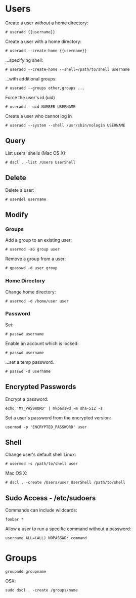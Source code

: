 # Users

Create a user *without* a home directory:

```
# useradd {{username}}
```

Create a user with a home directory:

```
# useradd --create-home {{username}}
```

...specifying shell:

```
# useradd --create-home --shell=/path/to/shell username
```

...with additional groups:

```
# useradd --groups other,groups ...
```

Force the user's id (uid)

```
# useradd --uid NUMBER USERNAME
```

Create a user who cannot log in

```
# useradd --system --shell /usr/sbin/nologin USERNAME
```

## Query

List users' shells (Mac OS X):

```
# dscl . -list /Users UserShell
```

## Delete

Delete a user:

```
# userdel username
```

## Modify

### Groups

Add a group to an existing user:

```
# usermod -aG group user
```

Remove a group from a user:

```
# gpasswd -d user group
```

### Home Directory

Change home directory:

```
# usermod -d /home/user user
```

### Password

Set:

```
# passwd username
```

Enable an account which is locked:

```
# passwd username
```
...set a temp password.
```
# passwd -d username
```

## Encrypted Passwords
Encrypt a password:
```
echo 'MY_PASSWORD' | mkpasswd -m sha-512 -s
```
Set a user's password from the encrypted version:
```
usermod -p 'ENCRYPTED_PASSWORD' user
```

## Shell
Change user's default shell
Linux:
```
# usermod -s /path/to/shell user
```
Mac OS X:
```
# dscl . -create /Users/user UserShell /path/to/shell
```

## Sudo Access - /etc/sudoers

Commands can include wildcards:
```
foobar *
```
Allow a user to run a specific command without a password:
```
username ALL=(ALL) NOPASSWD: command
```

# Groups

```
groupadd groupname
```

OSX:
```
sudo dscl . -create /groups/name
```
